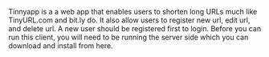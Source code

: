 Tinnyapp is a a web app that enables users to shorten long URLs much like TinyURL.com and bit.ly do. It also allow users to register new url, edit url, and delete url.
A new user should be registered first to login.
Before you can run this client, you will need to be running the server side which you can download and install from here.


